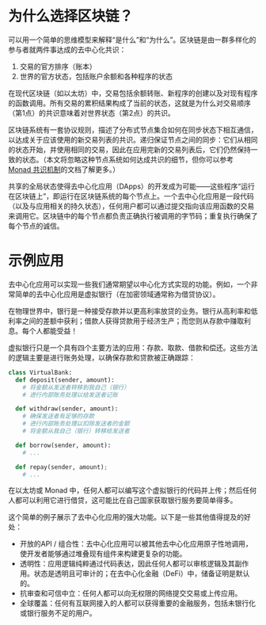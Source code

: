
# 为什么选择区块链？

可以用一个简单的思维模型来解释“是什么”和“为什么”。区块链是由一群多样化的参与者就两件事达成的去中心化共识：
1. 交易的官方排序（账本）
2. 世界的官方状态，包括账户余额和各种程序的状态

在现代区块链（如以太坊）中，交易包括余额转账、新程序的创建以及对现有程序的函数调用。所有交易的累积结果构成了当前的状态，这就是为什么对交易顺序（第1点）的共识意味着对世界状态（第2点）的共识。

区块链系统有一套协议规则，描述了分布式节点集合如何在同步状态下相互通信，以达成关于应该使用的新交易列表的共识。递归保证节点之间的同步：它们从相同的状态开始，并使用相同的交易，因此在应用完新的交易列表后，它们仍然保持一致的状态。（本文将忽略这种节点系统如何达成共识的细节，但你可以参考 [Monad 共识机制](./consensus/monadbft.md)的文档了解更多。）

共享的全局状态使得去中心化应用（DApps）的开发成为可能——这些程序“运行在区块链上”，即运行在区块链系统的每个节点上。一个去中心化应用是一段代码（以及与应用相关的持久状态），任何用户都可以通过提交指向该应用函数的交易来调用它。区块链中的每个节点都负责正确执行被调用的字节码；重复执行确保了每个节点的诚信。


# 示例应用

去中心化应用可以实现一些我们通常期望以中心化方式实现的功能。例如，一个非常简单的去中心化应用是虚拟银行（在加密领域通常称为借贷协议）。

在物理世界中，银行是一种接受存款并以更高利率放贷的业务。银行从高利率和低利率之间的差额中获利；借款人获得贷款用于经济生产；而您则从存款中赚取利息。每个人都能受益！

虚拟银行只是一个具有四个主要方法的应用：存款、取款、借款和偿还。这些方法的逻辑主要是进行账务处理，以确保存款和贷款被正确跟踪：

```python
class VirtualBank:
  def deposit(sender, amount):
    # 将金额从发送者转移到我自己（银行）
    # 进行内部账务处理以给发送者记账

  def withdraw(sender, amount):
    # 确保发送者有足够的存款
    # 进行内部账务处理以扣除发送者的金额
    # 将金额从我自己（银行）转移给发送者

  def borrow(sender, amount):
    # ...

  def repay(sender, amount);
    # ...
```

在以太坊或 Monad 中，任何人都可以编写这个虚拟银行的代码并上传；然后任何人都可以利用它进行借贷，这可能比在自己国家获取银行服务要简单得多。

这个简单的例子展示了去中心化应用的强大功能。以下是一些其他值得提及的好处：
- 开放的API / 组合性：去中心化应用可以被其他去中心化应用原子性地调用，使开发者能够通过堆叠现有组件来构建更复杂的功能。
- 透明性：应用逻辑纯粹通过代码表达，因此任何人都可以审核逻辑及其副作用。状态是透明且可审计的；在去中心化金融（DeFi）中，储备证明是默认的。
- 抗审查和可信中立：任何人都可以向无权限的网络提交交易或上传应用。
- 全球覆盖：任何有互联网接入的人都可以获得重要的金融服务，包括未银行化或银行服务不足的用户。


